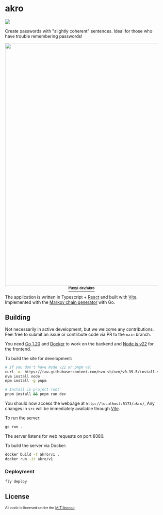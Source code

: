 # akro
![](https://img.shields.io/github/actions/workflow/status/sweeneyngo/akro/deploy-build.yml)

Create passwords with "slightly coherent" sentences. Ideal for those who have trouble remembering passwords!

<p align="center">
<a href="https://ifuxyl.dev/">
<img src="https://i.imgur.com/NmfgmzP.png" width="800"><br>
<sup><strong>ifuxyl.dev/akro</a></strong></sup>
</p>

The application is written in Typescript + [React](https://react.dev/) and built with [Vite](https://vitejs.dev/).
Implemented with the [Markov chain generator](https://en.wikipedia.org/wiki/Markov_chain) with Go.

<!-- See the [full article](https://www.ifuxyl.dev/blog/conway-hashlife) about seagull & HashLife! -->

## Building
Not necessarily in active development, but we welcome any contributions. Feel free to submit an issue or contribute code via PR to the `main` branch.

You need [Go 1.20](https://go.dev/) and [Docker](https://www.docker.com/) to work on the backend and [Node.js v22](https://nodejs.org/en/) for the frontend.

To build the site for development:
```bash
# If you don't have Node v22 or pnpm v9:
curl -o- https://raw.githubusercontent.com/nvm-sh/nvm/v0.39.5/install.sh | bash
nvm install node
npm install -g pnpm

# Install in project root
pnpm install && pnpm run dev
```

You should now access the webpage at `http://localhost:5173/akro/`,
Any changes in `src` will be immediately available through [Vite](https://vitejs.dev/).

To run the server:
```bash
go run .
```
The server listens for web requests on port 8080. 

To build the server via Docker:
```bash
docker build -t akro/v1 .
docker run -it akro/v1
```

### Deployment
```bash
fly deploy
```

## License

<sup>
All code is licensed under the <a href="LICENSE">MIT license</a>.
</sup>
